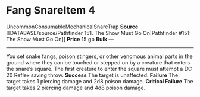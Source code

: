 ﻿---
id: '580'
item_category: Snares
level: '4'
name: Fang Snare
price: 15 gp
rarity: Uncommon
source: '[[DATABASE/source/Pathfinder 151. The Show Must Go On|Pathfinder #151: The
  Show Must Go On]]'
subcategory: snare
trait:
- '[[DATABASE/trait/Consumable|Consumable]]'
- '[[DATABASE/trait/Mechanical|Mechanical]]'
- '[[DATABASE/trait/Snare|Snare]]'
- '[[DATABASE/trait/Trap|Trap]]'
- '[[DATABASE/trait/Uncommon|Uncommon]]'
type: Item

---
# Fang Snare<span class="item-type">Item 4</span>

<span class="trait-uncommon item-trait">Uncommon</span><span class="item-trait">Consumable</span><span class="item-trait">Mechanical</span><span class="item-trait">Snare</span><span class="item-trait">Trap</span>
**Source** [[DATABASE/source/Pathfinder 151. The Show Must Go On|Pathfinder #151: The Show Must Go On]]
**Price** 15 gp
**Bulk** —

---
You set snake fangs, poison stingers, or other venomous animal parts in the ground where they can be touched or stepped on by a creature that enters the snare’s square. The first creature to enter the square must attempt a DC 20 Reflex saving throw.
**Success** The target is unaffected.
**Failure** The target takes 1 piercing damage and 2d8 poison damage.
**Critical Failure** The target takes 2 piercing damage and 4d8 poison damage.